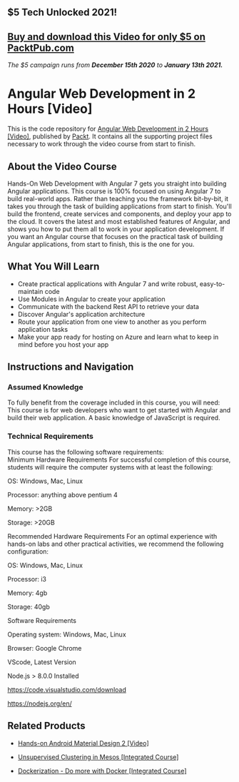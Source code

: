## $5 Tech Unlocked 2021!
[Buy and download this Video for only $5 on PacktPub.com](https://www.packtpub.com/product/angular-web-development-in-2-hours-video/9781788838450)
-----
*The $5 campaign         runs from __December 15th 2020__ to __January 13th 2021.__*

# Angular Web Development in 2 Hours [Video]
This is the code repository for [Angular Web Development in 2 Hours [Video]](https://www.packtpub.com/application-development/angular-web-development-2-hours-video?utm_source=github&utm_medium=repository&utm_campaign=9781788838450), published by [Packt](https://www.packtpub.com/?utm_source=github). It contains all the supporting project files necessary to work through the video course from start to finish.
## About the Video Course
Hands-On Web Development with Angular 7 gets you straight into building Angular applications.
This course is 100% focused on using Angular 7 to build real-world apps. Rather than teaching you the framework bit-by-bit, it takes you through the task of building applications from start to finish. You'll build the frontend, create services and components, and deploy your app to the cloud. It covers the latest and most established features of Angular, and shows you how to put them all to work in your application development. If you want an Angular course that focuses on the practical task of building Angular applications, from start to finish, this is the one for you.

<H2>What You Will Learn</H2>
<DIV class=book-info-will-learn-text>
<UL>
<LI>Create practical applications with Angular 7 and write robust, easy-to-maintain code 
<LI>Use Modules in Angular to create your application 
<LI>Communicate with the backend Rest API to retrieve your data 
<LI>Discover Angular's application architecture 
<LI>Route your application from one view to another as you perform application tasks 
<LI>Make your app ready for hosting on Azure and learn what to keep in mind before you host your app </LI></UL></DIV>

## Instructions and Navigation
### Assumed Knowledge
To fully benefit from the coverage included in this course, you will need:<br/>
This course is for web developers who want to get started with Angular and build their web application. A basic knowledge of JavaScript is required.
### Technical Requirements
This course has the following software requirements:<br/>
Minimum Hardware Requirements
For successful completion of this course, students will require the computer systems with at least the following:

OS: Windows, Mac, Linux

Processor: anything above pentium 4

Memory: >2GB

Storage: >20GB

Recommended Hardware Requirements
For an optimal experience with hands-on labs and other practical activities, we recommend the following configuration:

OS: Windows, Mac, Linux

Processor: i3

Memory: 4gb

Storage: 40gb

Software Requirements

Operating system: Windows, Mac, Linux

Browser: Google Chrome

VScode, Latest Version

Node.js > 8.0.0 Installed

https://code.visualstudio.com/download

https://nodejs.org/en/

## Related Products
* [Hands-on Android Material Design 2 [Video]](https://www.packtpub.com/application-development/hands-android-material-design-2-video?utm_source=github&utm_medium=repository&utm_campaign=9781789805581)

* [Unsupervised Clustering in Mesos [Integrated Course]](https://www.packtpub.com/application-development/unsupervised-clustering-mesos-integrated-course?utm_source=github&utm_medium=repository&utm_campaign=9781788479677)

* [Dockerization - Do more with Docker [Integrated Course]](https://www.packtpub.com/virtualization-and-cloud/dockerization-do-more-docker-integrated-course?utm_source=github&utm_medium=repository&utm_campaign=9781788394857)

